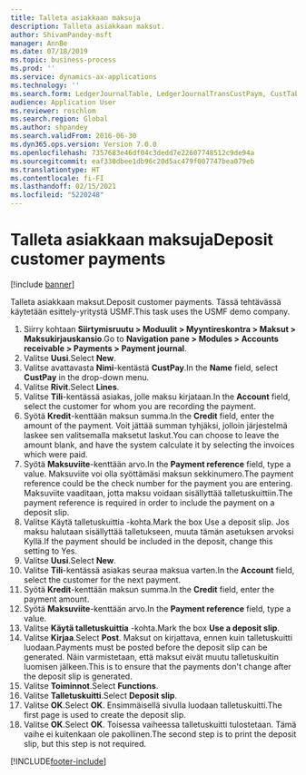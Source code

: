 ```yaml
---
title: Talleta asiakkaan maksuja
description: Talleta asiakkaan maksut.
author: ShivamPandey-msft
manager: AnnBe
ms.date: 07/18/2019
ms.topic: business-process
ms.prod: ''
ms.service: dynamics-ax-applications
ms.technology: ''
ms.search.form: LedgerJournalTable, LedgerJournalTransCustPaym, CustTableLookup
audience: Application User
ms.reviewer: roschlom
ms.search.region: Global
ms.author: shpandey
ms.search.validFrom: 2016-06-30
ms.dyn365.ops.version: Version 7.0.0
ms.openlocfilehash: 7357683e46df04c3dedd7e22607748512c9de94a
ms.sourcegitcommit: eaf330dbee1db96c20d5ac479f007747bea079eb
ms.translationtype: HT
ms.contentlocale: fi-FI
ms.lasthandoff: 02/15/2021
ms.locfileid: "5220248"
---
```

# <a name="deposit-customer-payments"></a><span data-ttu-id="ffffe-103">Talleta asiakkaan maksuja</span><span class="sxs-lookup"><span data-stu-id="ffffe-103">Deposit customer payments</span></span>

[!include [banner](../../includes/banner.md)]

<span data-ttu-id="ffffe-104">Talleta asiakkaan maksut.</span><span class="sxs-lookup"><span data-stu-id="ffffe-104">Deposit customer payments.</span></span> <span data-ttu-id="ffffe-105">Tässä tehtävässä käytetään esittely-yritystä USMF.</span><span class="sxs-lookup"><span data-stu-id="ffffe-105">This task uses the USMF demo company.</span></span>

1. <span data-ttu-id="ffffe-106">Siirry kohtaan **Siirtymisruutu > Moduulit > Myyntireskontra > Maksut > Maksukirjauskansio**.</span><span class="sxs-lookup"><span data-stu-id="ffffe-106">Go to **Navigation pane > Modules > Accounts receivable > Payments > Payment journal**.</span></span>
2. <span data-ttu-id="ffffe-107">Valitse **Uusi**.</span><span class="sxs-lookup"><span data-stu-id="ffffe-107">Select **New**.</span></span>
3. <span data-ttu-id="ffffe-108">Valitse avattavasta **Nimi**-kentästä **CustPay**.</span><span class="sxs-lookup"><span data-stu-id="ffffe-108">In the **Name** field, select **CustPay** in the drop-down menu.</span></span>
4. <span data-ttu-id="ffffe-109">Valitse **Rivit**.</span><span class="sxs-lookup"><span data-stu-id="ffffe-109">Select **Lines**.</span></span>
5. <span data-ttu-id="ffffe-110">Valitse **Tili**-kentässä asiakas, jolle maksu kirjataan.</span><span class="sxs-lookup"><span data-stu-id="ffffe-110">In the **Account** field, select the customer for whom you are recording the payment.</span></span>
6. <span data-ttu-id="ffffe-111">Syötä **Kredit**-kenttään maksun summa.</span><span class="sxs-lookup"><span data-stu-id="ffffe-111">In the **Credit** field, enter the amount of the payment.</span></span> <span data-ttu-id="ffffe-112">Voit jättää summan tyhjäksi, jolloin järjestelmä laskee sen valitsemalla maksetut laskut.</span><span class="sxs-lookup"><span data-stu-id="ffffe-112">You can choose to leave the amount blank, and have the system calculate it by selecting the invoices which were paid.</span></span>  
7. <span data-ttu-id="ffffe-113">Syötä **Maksuviite**-kenttään arvo.</span><span class="sxs-lookup"><span data-stu-id="ffffe-113">In the **Payment reference** field, type a value.</span></span> <span data-ttu-id="ffffe-114">Maksuviite voi olla syöttämäsi maksun sekkinumero.</span><span class="sxs-lookup"><span data-stu-id="ffffe-114">The payment reference could be the check number for the payment you are entering.</span></span> <span data-ttu-id="ffffe-115">Maksuviite vaaditaan, jotta maksu voidaan sisällyttää talletuskuittiin.</span><span class="sxs-lookup"><span data-stu-id="ffffe-115">The payment reference is required in order to include the payment on a deposit slip.</span></span>  
8. <span data-ttu-id="ffffe-116">Valitse Käytä talletuskuittia -kohta.</span><span class="sxs-lookup"><span data-stu-id="ffffe-116">Mark the box Use a deposit slip.</span></span> <span data-ttu-id="ffffe-117">Jos maksu halutaan sisällyttää talletukseen, muuta tämän asetuksen arvoksi Kyllä.</span><span class="sxs-lookup"><span data-stu-id="ffffe-117">If the payment should be included in the deposit, change this setting to Yes.</span></span>  
9. <span data-ttu-id="ffffe-118">Valitse **Uusi**.</span><span class="sxs-lookup"><span data-stu-id="ffffe-118">Select **New**.</span></span>
10. <span data-ttu-id="ffffe-119">Valitse **Tili**-kentässä asiakas seuraa maksua varten.</span><span class="sxs-lookup"><span data-stu-id="ffffe-119">In the **Account** field, select the customer for the next payment.</span></span>
11. <span data-ttu-id="ffffe-120">Syötä **Kredit**-kenttään maksun summa.</span><span class="sxs-lookup"><span data-stu-id="ffffe-120">In the **Credit** field, enter the payment amount.</span></span>
12. <span data-ttu-id="ffffe-121">Syötä **Maksuviite**-kenttään arvo.</span><span class="sxs-lookup"><span data-stu-id="ffffe-121">In the **Payment reference** field, type a value.</span></span>
13. <span data-ttu-id="ffffe-122">Valitse **Käytä talletuskuittia** -kohta.</span><span class="sxs-lookup"><span data-stu-id="ffffe-122">Mark the box **Use a deposit slip**.</span></span>
14. <span data-ttu-id="ffffe-123">Valitse **Kirjaa**.</span><span class="sxs-lookup"><span data-stu-id="ffffe-123">Select **Post**.</span></span> <span data-ttu-id="ffffe-124">Maksut on kirjattava, ennen kuin talletuskuitti luodaan.</span><span class="sxs-lookup"><span data-stu-id="ffffe-124">Payments must be posted before the deposit slip can be generated.</span></span> <span data-ttu-id="ffffe-125">Näin varmistetaan, että maksut eivät muutu talletuskuitin luomisen jälkeen.</span><span class="sxs-lookup"><span data-stu-id="ffffe-125">This is to ensure that the payments don't change after the deposit slip is generated.</span></span>  
15. <span data-ttu-id="ffffe-126">Valitse **Toiminnot**.</span><span class="sxs-lookup"><span data-stu-id="ffffe-126">Select **Functions**.</span></span>
16. <span data-ttu-id="ffffe-127">Valitse **Talletuskuitti**.</span><span class="sxs-lookup"><span data-stu-id="ffffe-127">Select **Deposit slip**.</span></span>
17. <span data-ttu-id="ffffe-128">Valitse **OK**.</span><span class="sxs-lookup"><span data-stu-id="ffffe-128">Select **OK**.</span></span> <span data-ttu-id="ffffe-129">Ensimmäisellä sivulla luodaan talletuskuitti.</span><span class="sxs-lookup"><span data-stu-id="ffffe-129">The first page is used to create the deposit slip.</span></span>  
18. <span data-ttu-id="ffffe-130">Valitse **OK**.</span><span class="sxs-lookup"><span data-stu-id="ffffe-130">Select **OK**.</span></span> <span data-ttu-id="ffffe-131">Toisessa vaiheessa talletuskuitti tulostetaan. Tämä vaihe ei kuitenkaan ole pakollinen.</span><span class="sxs-lookup"><span data-stu-id="ffffe-131">The second step is to print the deposit slip, but this step is not required.</span></span>  



[!INCLUDE[footer-include](../../../includes/footer-banner.md)]